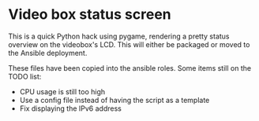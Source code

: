 # Video box status screen

This is a quick Python hack using pygame, rendering a pretty status
overview on the videobox's LCD. This will either be packaged or
moved to the Ansible deployment.

These files have been copied into the ansible roles. Some items still
on the TODO list:

- CPU usage is still too high
- Use a config file instead of having the script as a template
- Fix displaying the IPv6 address
